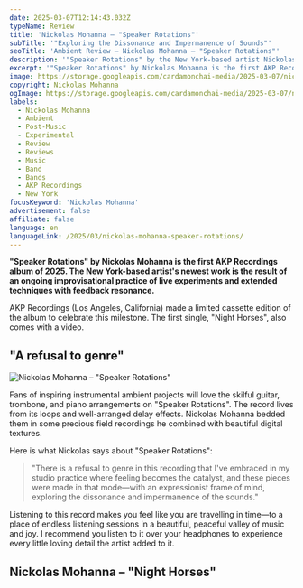 ```yaml
---
date: 2025-03-07T12:14:43.032Z
typeName: Review
title: 'Nickolas Mohanna – "Speaker Rotations"'
subTitle: '"Exploring the Dissonance and Impermanence of Sounds"'
seoTitle: 'Ambient Review – Nickolas Mohanna – "Speaker Rotations"'
description: '"Speaker Rotations" by the New York-based artist Nickolas Mohanna is the first AKP Recordings release in 2025 and it’s well worth listening to! Check it out here and read my review!'
excerpt: '"Speaker Rotations" by Nickolas Mohanna is the first AKP Recordings album of 2025. The New York-based artist’s newest work is the result of an ongoing improvisational practice of live experiments and extended techniques with feedback resonance.'
image: https://storage.googleapis.com/cardamonchai-media/2025-03-07/nickolas-mohana-speaker-rotations-soundsvegan-com-jpg-imagine-f8f8f8_f5f5f5_1024_768/640.webp
copyright: Nickolas Mohanna
ogImage: https://storage.googleapis.com/cardamonchai-media/2025-03-07/nickolas-mohana-speaker-rotations-soundsvegan-com-og-jpg-imagine-f8f8f8_f8f8f8_1200_628/640.webp
labels:
  - Nickolas Mohanna
  - Ambient
  - Post-Music
  - Experimental
  - Review
  - Reviews
  - Music
  - Band
  - Bands
  - AKP Recordings
  - New York
focusKeyword: 'Nickolas Mohanna'
advertisement: false
affiliate: false
language: en
languageLink: /2025/03/nickolas-mohanna-speaker-rotations/
---
```


**"Speaker Rotations" by Nickolas Mohanna is the first AKP Recordings album of 2025. The New York-based artist's newest work is the result of an ongoing improvisational practice of live experiments and extended techniques with feedback resonance.**

AKP Recordings (Los Angeles, California) made a limited cassette edition of the album to celebrate this milestone. The first single, "Night Horses", also comes with a video.

## "A refusal to genre"

![Nickolas Mohanna – "Speaker Rotations"](https://storage.googleapis.com/cardamonchai-media/2025-03-07/nickolas-mohanna-speaker-rotations-album-artwork-akp-recordings-soundsvegan-com-jpg-imagine-f8f8f8_f2f2f2_500_500/640.webp 'Nickolas Mohanna – "Speaker Rotations"')

Fans of inspiring instrumental ambient projects will love the skilful guitar, trombone, and piano arrangements on "Speaker Rotations". The record lives from its loops and well-arranged delay effects. Nickolas Mohanna bedded them in some precious field recordings he combined with beautiful digital textures.

Here is what Nickolas says about "Speaker Rotations":

> "There is a refusal to genre in this recording that I've embraced in my studio practice where feeling becomes the catalyst, and these pieces were made in that mode—with an expressionist frame of mind, exploring the dissonance and impermanence of the sounds."

Listening to this record makes you feel like you are travelling in time—to a place of endless listening sessions in a beautiful, peaceful valley of music and joy. I recommend you listen to it over your headphones to experience every little loving detail the artist added to it.

## Nickolas Mohanna – "Night Horses"

<YouTube id="-E7soBeIF50" />
